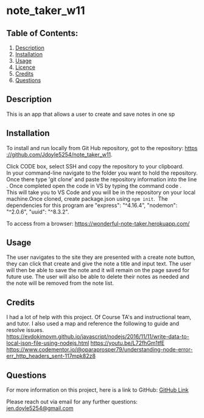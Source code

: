 # note_taker_w11
## Table of Contents:
  1. [Description](#Description)
  2. [Installation](#Installation)
  3. [Usage](#Usage)
  4. [Licence](#Licence)
  5. [Credits](#Credits)
  6. [Questions](#Questions) 

## Description
This is an app that allows a user to create and save notes in one sp

## Installation
To install and run locally from Git Hub repository, got to the repository: https://github.com/Jdoyle5254/note_taker_w11. 

Click CODE box, select SSH and copy the repository to your clipboard.
In your command-line navigate to the folder you want to hold the repository.
Once there type 'git clone' and paste the repository information into the line.
Once completed open the code in VS by typing the command code .
This will take you to VS Code and you will be in the repository on your local machine.Once cloned,
create package.json using `npm init`.  The dependencies for this program are  "express": "^4.16.4", "nodemon": "^2.0.6", "uuid": "^8.3.2".   

To access from a browser:   https://wonderful-note-taker.herokuapp.com/

## Usage 
The user navigates to the site they are presented with a create note button, they can click that create and give the note a title and input text.  The user will then be able to save the note and it will remain on the page saved for future use.  The user will also be able to delete their notes as needed and the note will be removed from the note list.  



## Credits
I had a lot of help with this project.  Of Course TA's and instructional team, and tutor.  I also used a map and reference the following to guide and resolve issues.    
https://evdokimovm.github.io/javascript/nodejs/2016/11/11/write-data-to-local-json-file-using-nodejs.html
https://youtu.be/L72fhGm1tfE
https://www.codementor.io/@oparaprosper79/understanding-node-error-err_http_headers_sent-117mpk82z8

## Questions
For more information on this project, here is a link to GitHub:
[GitHub Link](https://github.com/jdoyle5254)

Please reach out via email for any further questions:
jen.doyle5254@gmail.com
